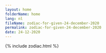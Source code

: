 ```yaml
---
layout: home
folderName: home
lang: nl
fileName: zodiac-for-given-24-december-2020
permalink: zodiac-for-given-24-december-2020
date: 24-12-2020
---
```

{% include zodiac.html %}
